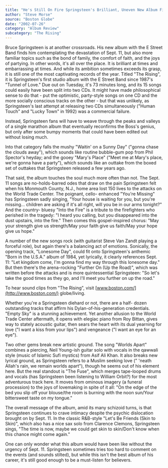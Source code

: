```yaml
---
title: "He's Still On Fire Springsteen's Brilliant, Uneven New Album Finds Him Cherishing Love, Reckoning With Losses Of Sept. 11"
author: "Steve Morse"
source: "Boston Globe"
date: "2002-07-26"
category: "Album Review"
subcategory: "The Rising"
---
```


Bruce Springsteen is at another crossroads. His new album with the E Street Band finds him contemplating the devastation of Sept. 11, but also more familiar topics such as the bond of family, the comfort of faith, and the joys of partying. In other words, it's all over the place. It is brilliant at times and embarrassing at times. And while its ambition sometimes exceeds its grasp, it is still one of the most captivating records of the year. Titled "The Rising", it is Springsteen's first studio album with the E Street Band since 1987's "Tunnel of Love." Due out on Tuesday, it's 73 minutes long, and its 15 songs could easily have been split into two CDs. It might have made philosophical sense to do that - put the optimistic, party-style songs on one CD and the more socially conscious tracks on the other - but that was unlikely, as Springsteen's last attempt at releasing two CDs simultaneously ("Human Touch" and "Lucky Town" in 1992) was a commercial failure.

Instead, Springsteen fans will have to weave through the peaks and valleys of a single marathon album that eventually reconfirms the Boss's genius, but only after some bumpy moments that could have been edited out without losing much.

Into that category falls the mushy "Waitin' on a Sunny Day" ("gonna chase the clouds away"), which sounds like routine bubble-gum pop from Phil Spector's heyday; and the gooey "Mary's Place" ("Meet me at Mary's place, we're gonna have a party"), which sounds like an outtake from the boxed set of outtakes that Springsteen released a few years ago.

That said, the album touches the soul much more often than not. The Sept. 11 songs are no-holds-barred odes that draw on the pain Springsteen felt when his Monmouth County, N.J., home area lost 150 lives to the attacks on the World Trade Center. The poignant, cello- enhanced "You're Missing" has Springsteen sadly singing, "Your house is waiting for you, but you're missing... children are asking if it's all right, will you be in our arms tonight?" And the country- bluesy "Into the Fire" is a tribute to the firefighters who perished in the tragedy: "I heard you calling, but you disappeared into the dust upstairs, into the fire." Then comes this gospel-inspired chorus: "May your strength give us strength/May your faith give us faith/May your hope give us hope."

A number of the new songs rock (with guitarist Steve Van Zandt playing a forceful role), but again there's a balancing act of emotions. Sonically, the opening track, "Lonesome Day", could fit onto Springsteen's anthemic "Born in the U.S.A." album of 1984, yet lyrically, it clearly references Sept. 11: "Let kingdom come, I'm gonna find my way through this lonesome day." But then there's the arena-rocking "Further On (Up the Road)", which was written before the attacks and is more quintessential Springsteen: "So let's take the good times as they go, and I'll meet you further on up the road."

To hear sound clips from "The Rising", visit [www.boston.com/](http://www.boston.com/) globe/living.

Whether you're a Springsteen diehard or not, there are a half- dozen outstanding tracks that affirm his Dylan-of-his-generation credentials. "Empty Sky" is a stunning achievement. Yet another allusion to the World Trade Center aftermath, it opens with elegiac piano from Roy Bittan, gives way to stately acoustic guitar, then sears the heart with its dual yearning for love ("I want a kiss from your lips") and vengeance ("I want an eye for an eye").

Two other gems break new artistic ground. The song "Worlds Apart" combines a piercing, Neil Young-ish guitar solo with vocals in the qawwali style (music of Islamic Sufi mystics) from Asif Ali Khan. It also breaks new lyrical ground, as Springsteen refers to a Muslim seeking love (" 'neath Allah's rain, we remain worlds apart"), though he seems out of his element here. But the real standout is "The Fuse", which merges tape-looped drums and vocals (has Springsteen been listening to William Orbit?) for the most adventurous track here. It moves from ominous imagery (a funeral procession) to the joys of lovemaking in spite of it all: "On the edge of the bed you slip off your blouse/the room is burning with the noon sun/Your bittersweet taste on my tongue."

The overall message of the album, amid its many schizoid turns, is that Springsteen continues to crave intimacy despite the psychic dislocation brought on by Sept. 11. In the classic R&B-style "Let's Be Friends (Skin to Skin)", which also has a nice sax solo from Clarence Clemons, Springsteen sings, "The time is now, maybe we could get skin to skin/Don't know when this chance might come again."

One can only wonder what this album would have been like without the urgency of Sept. 11. Springsteen sometimes tries too hard to comment on the events (and sounds stilted), but while this isn't the best album of his career, it's still good enough to be a must-listen for believers.